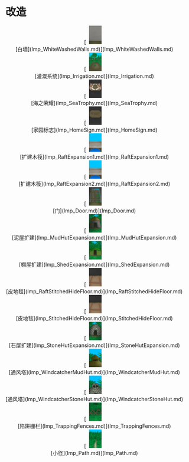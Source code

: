 # 改造  
<div style="display:inline-block"><div class="gamedatalist" style="text-align:center;;min-height:0px;"><div style="text-align:center;">[<div style="width:50px;display:inline-block;text-align:center"><img decoding="async" src="../wiki/Sprite/WhiteWashedWalls.png" href="a.md" style="max-width:50px;max-height:50px;"></div><br>[白墙](Imp_WhiteWashedWalls.md)](Imp_WhiteWashedWalls.md)</div></div><div class="gamedatalist" style="text-align:center;;min-height:0px;"><div style="text-align:center;">[<div style="width:50px;display:inline-block;text-align:center"><img decoding="async" src="../wiki/Sprite/CropPlotGrowing.png" href="a.md" style="max-width:50px;max-height:50px;"></div><br>[灌溉系统](Imp_Irrigation.md)](Imp_Irrigation.md)</div></div><div class="gamedatalist" style="text-align:center;;min-height:0px;"><div style="text-align:center;">[<div style="width:50px;display:inline-block;text-align:center"><img decoding="async" src="../wiki/Sprite/SeaTrophy.png" href="a.md" style="max-width:50px;max-height:50px;"></div><br>[海之荣耀](Imp_SeaTrophy.md)](Imp_SeaTrophy.md)</div></div><div class="gamedatalist" style="text-align:center;;min-height:0px;"><div style="text-align:center;">[<div style="width:50px;display:inline-block;text-align:center"><img decoding="async" src="../wiki/Sprite/HomeSign.png" href="a.md" style="max-width:50px;max-height:50px;"></div><br>[家园标志](Imp_HomeSign.md)](Imp_HomeSign.md)</div></div><div class="gamedatalist" style="text-align:center;;min-height:0px;"><div style="text-align:center;">[<div style="width:50px;display:inline-block;text-align:center"><img decoding="async" src="../wiki/Sprite/Expansion.png" href="a.md" style="max-width:50px;max-height:50px;"></div><br>[扩建木筏](Imp_RaftExpansion1.md)](Imp_RaftExpansion1.md)</div></div><div class="gamedatalist" style="text-align:center;;min-height:0px;"><div style="text-align:center;">[<div style="width:50px;display:inline-block;text-align:center"><img decoding="async" src="../wiki/Sprite/Expansion.png" href="a.md" style="max-width:50px;max-height:50px;"></div><br>[扩建木筏](Imp_RaftExpansion2.md)](Imp_RaftExpansion2.md)</div></div><div class="gamedatalist" style="text-align:center;;min-height:0px;"><div style="text-align:center;">[<div style="width:50px;display:inline-block;text-align:center"><img decoding="async" src="../wiki/Sprite/Door.png" href="a.md" style="max-width:50px;max-height:50px;"></div><br>[门](Imp_Door.md)](Imp_Door.md)</div></div><div class="gamedatalist" style="text-align:center;;min-height:0px;"><div style="text-align:center;">[<div style="width:50px;display:inline-block;text-align:center"><img decoding="async" src="../wiki/Sprite/MudHut.png" href="a.md" style="max-width:50px;max-height:50px;"></div><br>[泥屋扩建](Imp_MudHutExpansion.md)](Imp_MudHutExpansion.md)</div></div><div class="gamedatalist" style="text-align:center;;min-height:0px;"><div style="text-align:center;">[<div style="width:50px;display:inline-block;text-align:center"><img decoding="async" src="../wiki/Sprite/Shed.png" href="a.md" style="max-width:50px;max-height:50px;"></div><br>[棚屋扩建](Imp_ShedExpansion.md)](Imp_ShedExpansion.md)</div></div><div class="gamedatalist" style="text-align:center;;min-height:0px;"><div style="text-align:center;">[<div style="width:50px;display:inline-block;text-align:center"><img decoding="async" src="../wiki/Sprite/StitchedHideFloor.png" href="a.md" style="max-width:50px;max-height:50px;"></div><br>[皮地毯](Imp_RaftStitchedHideFloor.md)](Imp_RaftStitchedHideFloor.md)</div></div><div class="gamedatalist" style="text-align:center;;min-height:0px;"><div style="text-align:center;">[<div style="width:50px;display:inline-block;text-align:center"><img decoding="async" src="../wiki/Sprite/StitchedHideFloor.png" href="a.md" style="max-width:50px;max-height:50px;"></div><br>[皮地毯](Imp_StitchedHideFloor.md)](Imp_StitchedHideFloor.md)</div></div><div class="gamedatalist" style="text-align:center;;min-height:0px;"><div style="text-align:center;">[<div style="width:50px;display:inline-block;text-align:center"><img decoding="async" src="../wiki/Sprite/StoneHut.png" href="a.md" style="max-width:50px;max-height:50px;"></div><br>[石屋扩建](Imp_StoneHutExpansion.md)](Imp_StoneHutExpansion.md)</div></div><div class="gamedatalist" style="text-align:center;;min-height:0px;"><div style="text-align:center;">[<div style="width:50px;display:inline-block;text-align:center"><img decoding="async" src="../wiki/Sprite/Windcatcher.png" href="a.md" style="max-width:50px;max-height:50px;"></div><br>[通风塔](Imp_WindcatcherMudHut.md)](Imp_WindcatcherMudHut.md)</div></div><div class="gamedatalist" style="text-align:center;;min-height:0px;"><div style="text-align:center;">[<div style="width:50px;display:inline-block;text-align:center"><img decoding="async" src="../wiki/Sprite/WindcatcherStone.png" href="a.md" style="max-width:50px;max-height:50px;"></div><br>[通风塔](Imp_WindcatcherStoneHut.md)](Imp_WindcatcherStoneHut.md)</div></div><div class="gamedatalist" style="text-align:center;;min-height:0px;"><div style="text-align:center;">[<div style="width:50px;display:inline-block;text-align:center"><img decoding="async" src="../wiki/Sprite/TrappingFence.png" href="a.md" style="max-width:50px;max-height:50px;"></div><br>[陷阱栅栏](Imp_TrappingFences.md)](Imp_TrappingFences.md)</div></div><div class="gamedatalist" style="text-align:center;;min-height:0px;"><div style="text-align:center;">[<div style="width:50px;display:inline-block;text-align:center"><img decoding="async" src="../wiki/Sprite/JunglePath.png" href="a.md" style="max-width:50px;max-height:50px;"></div><br>[小径](Imp_Path.md)](Imp_Path.md)</div></div></div>  
  


<script>document.title="改造 - 卡牌生存百科 Card Survival Wiki";</script>